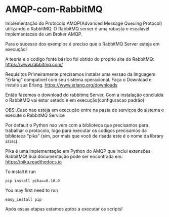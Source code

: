 # AMQP-com-RabbitMQ

Implementação do Protocolo AMQP(Advanced Message Queuing Protocol) utilizando o RabbitMQ.
O RabbitMQ server é uma robusta e escalavel implementacao de um Broker AMQP.

Para o sucesso dos exemplos é preciso que o RabbitMQ Server esteja em execução!

A teoria e o codigo fonte básico foi obtido do proprio site do RabbitMQ:
https://www.rabbitmq.com/

Requisitos
Primeiramente precisamos instalar uma versao da linguagem "Erlang" compativel com seu sistema operacional.
Faça o Download e instale sua Erlang. https://www.erlang.org/downloads

Então fazemos o download do rabbitmq Server.
Com a instalação concluida o RabbitMQ vai estar setado e em execução(configuracao padrão)

OBS:.Caso nao esteja em execução entre na pasta de serviços do sistema e execute o RabbitMQ Service


Por default o Python nao vem com a biblioteca que precisamos para trabalhar o protocolo, logo para executar os codigos precisamos da biblioteca "pika" (sim, por mais que você de risada este é o nome da library srsrs).

Pika é uma implementação em Python do AMQP que inclui extensões RabbitMQ!
Sua documentação pode ser encontrada em: https://pika.readthedocs.io

To install it run

	pip install pika==0.10.0
You may first need to run

	easy_install pip

Após essas etapas estamos aptos a executar os scripts!
